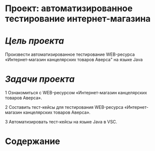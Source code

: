 # **Проект: автоматизированное тестирование интернет-магазина**

# *Цель проекта*

Произвести автоматизированное тестирование WEB-ресурса «Интернет-магазин канцелярских товаров Аверса" на языке Java

# *Задачи проекта*

1 Ознакомиться с WEB-ресурсом «Интернет-магазин канцелярских товаров Аверса».

2 Составить тест-кейсы для тестирования WEB-ресурса «Интернет-магазин канцелярских товаров Аверса».

3 Автоматизировать тест-кейсы на языке Java в VSC. 

# **Содержание**


